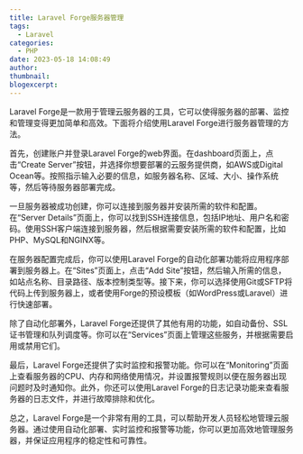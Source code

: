 ```yaml
---
title: Laravel Forge服务器管理
tags:
  - Laravel
categories:
  - PHP
date: 2023-05-18 14:08:49
author:
thumbnail:
blogexcerpt:
---
```

Laravel Forge是一款用于管理云服务器的工具，它可以使得服务器的部署、监控和管理变得更加简单和高效。下面将介绍使用Laravel Forge进行服务器管理的方法。

首先，创建账户并登录Laravel Forge的web界面。在dashboard页面上，点击“Create Server”按钮，并选择你想要部署的云服务提供商，如AWS或Digital Ocean等。按照指示输入必要的信息，如服务器名称、区域、大小、操作系统等，然后等待服务器部署完成。

一旦服务器被成功创建，你可以连接到服务器并安装所需的软件和配置。在“Server Details”页面上，你可以找到SSH连接信息，包括IP地址、用户名和密码。使用SSH客户端连接到服务器，然后根据需要安装所需的软件和配置，比如PHP、MySQL和NGINX等。

在服务器配置完成后，你可以使用Laravel Forge的自动化部署功能将应用程序部署到服务器上。在“Sites”页面上，点击“Add Site”按钮，然后输入所需的信息，如站点名称、目录路径、版本控制类型等。接下来，你可以选择使用Git或SFTP将代码上传到服务器上，或者使用Forge的预设模板（如WordPress或Laravel）进行快速部署。

除了自动化部署外，Laravel Forge还提供了其他有用的功能，如自动备份、SSL证书管理和队列调度等。你可以在“Services”页面上管理这些服务，并根据需要启用或禁用它们。

最后，Laravel Forge还提供了实时监控和报警功能。你可以在“Monitoring”页面上查看服务器的CPU、内存和网络使用情况，并设置报警规则以便在服务器出现问题时及时通知你。此外，你还可以使用Laravel Forge的日志记录功能来查看服务器的日志文件，并进行故障排除和优化。

总之，Laravel Forge是一个非常有用的工具，可以帮助开发人员轻松地管理云服务器。通过使用自动化部署、实时监控和报警等功能，你可以更加高效地管理服务器，并保证应用程序的稳定性和可靠性。
